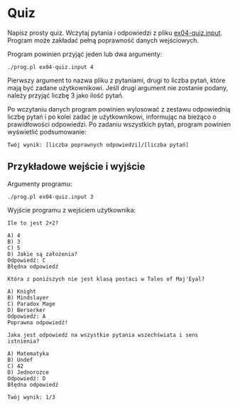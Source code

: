# Quiz
Napisz prosty quiz. Wczytaj pytania i odpowiedzi z pliku
[ex04-quiz.input](https://github.com/slimakuj/perl/blob/legacy_2016/class03/exercises/ex04-quiz.input).
Program może zakładać pełną poprawność danych wejściowych.

Program powinien przyjąć jeden lub dwa argumenty:
```
./prog.pl ex04-quiz.input 4
```
Pierwszy argument to nazwa pliku z pytaniami, drugi to liczba pytań, które
mają być zadane użytkownikowi. Jeśli drugi argument nie zostanie podany,
należy przyjąć liczbę 3 jako ilość pytań.

Po wczytaniu danych program powinien wylosować z zestawu odpowiednią liczbę
pytań i po kolei zadać je użytkownikowi, informując na bieżąco o prawidłowości
odpowiedzi. Po zadaniu wszystkich pytań, program powinien wyświetlić
podsumowanie:
```
Twój wynik: [liczba poprawnych odpowiedzi]/[liczba pytań]
```

## Przykładowe wejście i wyjście
Argumenty programu:
```
./prog.pl ex04-quiz.input 3
```
Wyjście programu z wejściem użytkownika:
```
Ile to jest 2+2?

A) 4
B) 3
C) 5
D) Jakie są założenia?
Odpowiedź: C
Błędna odpowiedź

Która z poniższych nie jest klasą postaci w Tales of Maj'Eyal?

A) Knight
B) Mindslayer
C) Paradox Mage
D) Berserker
Odpowiedź: A
Poprawna odpowiedź!

Jaka jest odpowiedź na wszystkie pytania wszechświata i sens istnienia?

A) Matematyka
B) Undef
C) 42
D) Jednorożce
Odpowiedź: D
Błędna odpowiedź

Twój wynik: 1/3
```
